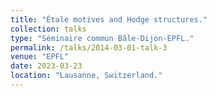 ```yaml
---
title: "Étale motives and Hodge structures."
collection: talks
type: "Séminaire commun Bâle-Dijon-EPFL."
permalink: /talks/2014-03-01-talk-3
venue: "EPFL"
date: 2023-03-23
location: "Lausanne, Switzerland."
---
```

